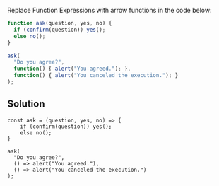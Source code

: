 Replace Function Expressions with arrow functions in the code below:
```javascript
function ask(question, yes, no) {
  if (confirm(question)) yes();
  else no();
}

ask(
  "Do you agree?",
  function() { alert("You agreed."); },
  function() { alert("You canceled the execution."); }
);
```

## Solution
```JS
const ask = (question, yes, no) => {
	if (confirm(question)) yes();
	else no();
}

ask(
  "Do you agree?",
  () => alert("You agreed."),
  () => alert("You canceled the execution.")
);
```